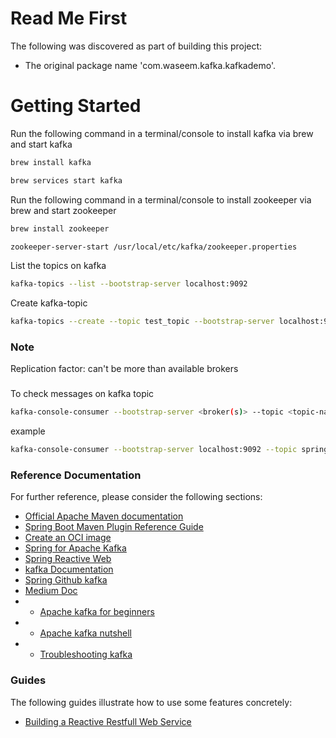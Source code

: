 # Read Me First
The following was discovered as part of building this project:

* The original package name 'com.waseem.kafka.kafkademo'.

# Getting Started
Run the following command in a terminal/console to install kafka via brew and start kafka
```bash
brew install kafka
```
```bash
brew services start kafka
```
Run the following command in a terminal/console to install zookeeper via brew and start zookeeper
```bash
brew install zookeeper
```
```bash
zookeeper-server-start /usr/local/etc/kafka/zookeeper.properties
```
List the topics on kafka
```bash
kafka-topics --list --bootstrap-server localhost:9092
```
Create kafka-topic
```bash
kafka-topics --create --topic test_topic --bootstrap-server localhost:9092 --replication-factor 1 --partitions 1
```

### Note
Replication factor: <factor> can't be more than available brokers
###

To check messages on kafka topic
```bash
kafka-console-consumer --bootstrap-server <broker(s)> --topic <topic-name> [--from-beginning]
```
example
```bash
kafka-console-consumer --bootstrap-server localhost:9092 --topic spring_topic --from-beginning
```

### Reference Documentation
For further reference, please consider the following sections:

* [Official Apache Maven documentation](https://maven.apache.org/guides/index.html)
* [Spring Boot Maven Plugin Reference Guide](https://docs.spring.io/spring-boot/docs/3.2.2/maven-plugin/reference/html/)
* [Create an OCI image](https://docs.spring.io/spring-boot/docs/3.2.2/maven-plugin/reference/html/#build-image)
* [Spring for Apache Kafka](https://docs.spring.io/spring-boot/docs/3.2.2/reference/htmlsingle/index.html#messaging.kafka)
* [Spring Reactive Web](https://docs.spring.io/spring-boot/docs/3.2.2/reference/htmlsingle/index.html#web.reactive)
* [kafka Documentation](https://docs.spring.io/spring-kafka/reference/index.html)
* [Spring Github kafka](https://github.com/spring-projects/spring-kafka)
* [Medium Doc]()
* * [Apache kafka for beginners](https://medium.com/@patelharshali136/apache-kafka-tutorial-kafka-for-beginners-a58140cef84f)
* * [Apache kafka nutshell](https://medium.com/swlh/apache-kafka-in-a-nutshell-5782b01d9ffb)
* * [Troubleshooting kafka](https://medium.com/wix-engineering/troubleshooting-kafka-for-2000-microservices-at-wix-986ee382fd1e)


### Guides
The following guides illustrate how to use some features concretely:

* [Building a Reactive Restfull Web Service](https://spring.io/guides/gs/reactive-rest-service/)

